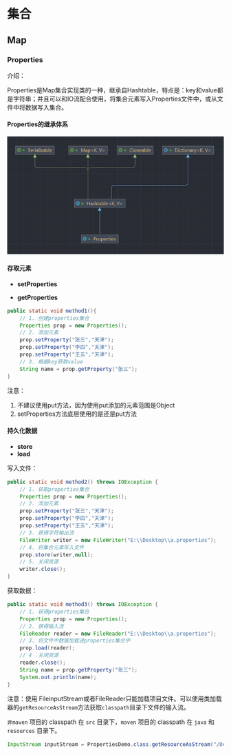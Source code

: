# 集合







## Map

### Properties

介绍：

Properties是Map集合实现类的一种，继承自Hashtable，特点是：key和value都是字符串；并且可以和IO流配合使用，将集合元素写入Properties文件中，或从文件中将数据写入集合。

#### Properties的继承体系

![image-20220818225323338](https://raw.githubusercontent.com/MatubCA/Image/main/img2/202208182253369.png)

#### 存取元素

- **setProperties**

- **getProperties**

```Java
public static void method1(){
    // 1. 创建properties集合
    Properties prop = new Properties();
    // 2. 添加元素
    prop.setProperty("张三","天津");
    prop.setProperty("李四","天津");
    prop.setProperty("王五","天津");
    // 3. 根据key获取value
    String name = prop.getProperty("张三");
}
```

注意：

1. 不建议使用put方法，因为使用put添加的元素范围是Object
2. setProperties方法底层使用的是还是put方法



#### 持久化数据

- **store**
- **load**

写入文件：

```java
public static void method2() throws IOException {
    // 1. 获取properties集合
    Properties prop = new Properties();
    // 2. 添加元素
    prop.setProperty("张三","天津");
    prop.setProperty("李四","天津");
    prop.setProperty("王五","天津");
    // 3. 获得字符输出流
    FileWriter writer = new FileWriter("E:\\Desktop\\a.properties");
    // 4. 将集合元素写入文件
    prop.store(writer,null);
    // 5. 关闭资源
    writer.close();
}
```

获取数据：

```java
public static void method3() throws IOException {
    // 1. 获得properties集合
    Properties prop = new Properties();
    // 2. 获得输入流
    FileReader reader = new FileReader("E:\\Desktop\\a.properties");
    // 3. 将文件中数据加载进properties集合中
    prop.load(reader);
    // 4 .关闭资源
    reader.close();
    String name = prop.getProperty("张三");
    System.out.println(name);
}
```

注意：使用 FileinputStream或者FileReader只能加载项目文件。可以使用类加载器的`getResourceAsStream`方法获取`classpath`目录下文件的输入流。

`非maven` 项目的 classpath 在 `src` 目录下，`maven` 项目的 classpath 在 `java` 和 `resources` 目录下。

```java
InputStream inputStream = PropertiesDemo.class.getResourceAsStream("/Demo.properties")
```








